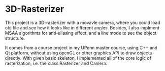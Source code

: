 # 3D-Rasterizer

This project is a 3D-rasterizer with a movavle camera, where you could load obj file and see how it looks like in different angles.
Besides, I also implment MSAA algorithms for anti-aliasing effect, and a line mode to see the object structure.

It comes from a course project in my UPenn master course, using C++ and Qt platform, without using openGL or other graphics API to draw objects directly.
With given basic skeleton, I implemented all of the core logic of rasterization, i.e. the class Rasterizer and Camera.
